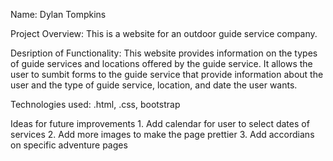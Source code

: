 Name: Dylan Tompkins

Project Overview: This is a website for an outdoor guide service company.

Desription of Functionality: This website provides information on the types of guide services and locations offered by the guide service. It allows the user to sumbit 
forms to the guide service that provide information about the user and the type of guide service, location, and date the user wants.

Technologies used: .html, .css, bootstrap

Ideas for future improvements
    1. Add calendar for user to select dates of services
    2. Add more images to make the page prettier
    3. Add accordians on specific adventure pages
